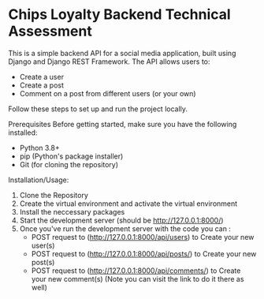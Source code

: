 # Chips Loyalty Backend Technical Assessment
This is a simple backend API for a social media application, built using Django and Django REST Framework. The API allows users to:
- Create a user
- Create a post
- Comment on a post from different users (or your own)

Follow these steps to set up and run the project locally.

Prerequisites
Before getting started, make sure you have the following installed:
- Python 3.8+
- pip (Python's package installer)
- Git (for cloning the repository)

Installation/Usage:
 1. Clone the Repository
 2. Create the virtual environment and activate the virtual environment
 3. Install the neccessary packages
 4. Start the development server (should be http://127.0.0.1:8000/)
 5. Once you've run the development server with the code you can :
    - POST request to (http://127.0.0.1:8000/api/users) to Create your new user(s)
    - POST request to (http://127.0.0.1:8000/api/posts/) to Create your new post(s)
    - POST request to (http://127.0.0.1:8000/api/comments/) to Create your new comment(s)
    (Note you can visit the link to do it there as well)
